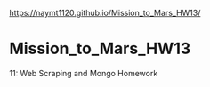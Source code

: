 https://naymt1120.github.io/Mission_to_Mars_HW13/

# Mission_to_Mars_HW13
11: Web Scraping and Mongo Homework
